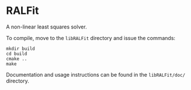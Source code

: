 # RALFit
A non-linear least squares solver.

To compile, move to the `libRALFit` directory and issue the commands:
```
mkdir build
cd build
cmake ..
make
```

Documentation and usage instructions can be found in the `libRALFit/doc/` directory.
